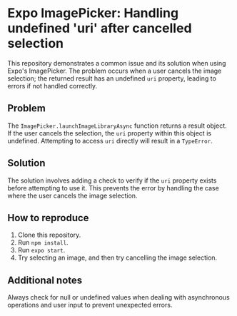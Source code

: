 # Expo ImagePicker: Handling undefined 'uri' after cancelled selection

This repository demonstrates a common issue and its solution when using Expo's ImagePicker.  The problem occurs when a user cancels the image selection; the returned result has an undefined `uri` property, leading to errors if not handled correctly.

## Problem

The `ImagePicker.launchImageLibraryAsync` function returns a result object. If the user cancels the selection, the `uri` property within this object is undefined.  Attempting to access `uri` directly will result in a `TypeError`. 

## Solution

The solution involves adding a check to verify if the `uri` property exists before attempting to use it. This prevents the error by handling the case where the user cancels the image selection.

## How to reproduce

1. Clone this repository.
2. Run `npm install`.
3. Run `expo start`. 
4. Try selecting an image, and then try cancelling the image selection. 

## Additional notes

Always check for null or undefined values when dealing with asynchronous operations and user input to prevent unexpected errors.